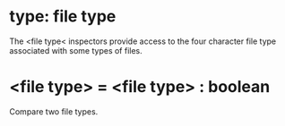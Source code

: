 # type: file type

The &lt;file type&lt; inspectors provide access to the four character file type associated with some types of files.

# &lt;file type&gt; = &lt;file type&gt; : boolean

Compare two file types.
